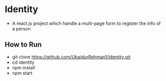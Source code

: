 Identity
=======
- A react.js project which handle a multi-page form to register the info of a person

How to Run
----------
- git clone https://github.com/UbaidurRehman1/identity.git
- cd identity
- npm install
- npm start
